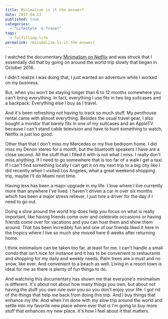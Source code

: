 ```yaml
---
title: Minimalism is it the answer?
date: 2017-04-13
published: true
categories:
  - "Lifestyle  & Travel"
tags:
  - fulfilling-life
permalink: /minimalism-is-it-the-answer/
---
```

I watched the documentary [Minimalism on Netflix](https://www.netflix.com/title/80114460) and was struck that I essentially did that by going on around the world trip slowly that began in October 2016.

I didn't realize I was doing that, I just wanted an adventure while I worked on my business.

But, when you won't be staying longer than 6 to 12 months somewhere you can't bring everything. In fact, everything I use fits in two big suitcases and a backpack. Everything else I buy as I travel.

And it's been refreshing not having to track so much stuff. My penthouse rental came with almost everything. Besides the usual travel gear, I also bought a monitor that barely fits in one of my suitcases and an AppleTV because I can't stand cable television and have to hunt something to watch, Netflix is just too good.

Other than that I don't miss my Mercedes or my five bedroom home. I did miss my Denon stereo for a month, but the bluetooth speakers I have are a close second. All the stuff that I filled it with is not what I miss. I really don't miss anything. If I need to go somewhere that is too far of a walk I get a taxi. If I can't find something locally I can get it on my next trip to a big city like I did recently when I visited Los Angeles, what a great weekend shopping trip, maybe I'll do Miami next time.

Having less has been a major upgrade in my life. I love where I live currently more than anywhere I've lived. I haven't driven a car in over six months which has been a major stress reliever, I just hire a driver for the day if I need to go out.

Doing a slow around the world trip does help you focus on what is really important, like having friends come over and celebrate occasions or having friends come over for vacations and you can host them and show them around. That has been incredibly fun and one of our friends liked it here in the tropics where I live so much she moved here 6 weeks after returning home.

I think minimalism can be taken too far, at least for me. I can't handle a small condo that isn't nice for instance and it has to be convenient to restaurants and shopping for my daily and weekly needs. Palm trees are a must and no snow, like ever. And convenient to a beach as well. Living in a resort town is ideal for me as there is plenty of fun things to do.

And watching this documentary has shown me that everyone's minimalism is different. It's about not about how many things you own, but about not having the stuff you own rule over you so you don't enjoy your life. I got rid of the things that help me back from doing this trip. And I buy things that enhance my life. And when I'm done with my slow trip around the world and settle into my favorite new place where ever that is I'm going to buy more stuff that enhances my new place. It's how I feel about it that matters.